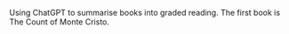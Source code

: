 Using ChatGPT to summarise books into graded reading. The first book is The Count of Monte Cristo. 

